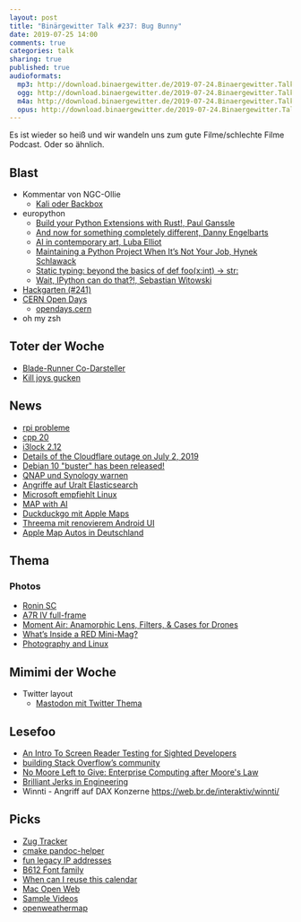 ```yaml
---
layout: post
title: "Binärgewitter Talk #237: Bug Bunny"
date: 2019-07-25 14:00
comments: true
categories: talk
sharing: true
published: true
audioformats:
  mp3: http://download.binaergewitter.de/2019-07-24.Binaergewitter.Talk.237.mp3
  ogg: http://download.binaergewitter.de/2019-07-24.Binaergewitter.Talk.237.ogg
  m4a: http://download.binaergewitter.de/2019-07-24.Binaergewitter.Talk.237.m4a
  opus: http://download.binaergewitter.de/2019-07-24.Binaergewitter.Talk.237.opus
---
```

Es ist wieder so heiß und wir wandeln uns zum gute Filme/schlechte Filme Podcast. Oder so ähnlich.

## Blast

- Kommentar von NGC-Ollie
  * [Kali oder Backbox]( http://blog.binaergewitter.de/2019/07/05/binaergewitter-talk-number-236-youtubes-machen/#isso-1674 )
- europython
  * [Build your Python Extensions with Rust!, Paul Ganssle](https://youtu.be/-jqzStNk6CM?t=12687)
  * [And now for something completely different, Danny Engelbarts](https://youtu.be/2hN7uTcaHLM?t=16794)
  * [AI in contemporary art, Luba Elliot](https://youtu.be/hgry3vkuI5Y?t=29260)
  * [Maintaining a Python Project When It’s Not Your Job, Hynek Schlawack](https://youtu.be/3Dsq_sPLc3g?t=3367)
  * [Static typing: beyond the basics of def foo(x:int) -> str:](https://youtu.be/Dz89wIwX_EE?t=22224)
  * [Wait, IPython can do that?!, Sebastian Witowski](https://youtu.be/SUQYuA9AJT0?t=4547)
- [Hackgarten (#241)]( https://hackergarten.net )
- [CERN Open Days](https://home.cern/news/news/cern/cern-open-days-explore-future-us)
  * [opendays.cern](https://opendays.cern/)
- oh my zsh

## Toter der Woche

- [Blade-Runner Co-Darsteller]( https://www.bbc.com/news/entertainment-arts-49098435 )
- [Kill joys gucken](https://amzn.to/2Ysanmt )

## News

- [rpi probleme]( https://www.heise.de/ct/artikel/Fehler-Korrekturen-und-Neues-rund-um-den-Raspi-4-4471888.html )
- [cpp 20]( https://www.reddit.com/r/cpp/comments/cfk9de/201907_cologne_iso_c_committee_trip_report_the/ )
- [i3lock 2.12]( https://twitter.com/zekjur/status/1152871891104882688 )
- [Details of the Cloudflare outage on July 2, 2019]( https://new.blog.cloudflare.com/details-of-the-cloudflare-outage-on-july-2-2019/ )
- [Debian 10 "buster" has been released!]( https://bits.debian.org/2019/07/buster-released.html )
- [QNAP und Synology warnen](https://www.heise.de/security/meldung/QNAP-und-Synology-warnen-vor-Malware-Angriffen-auf-schlecht-gesicherte-NAS-4477214.html )
- [Angriffe auf Uralt Elasticsearch]( https://www.heise.de/security/meldung/Angriffe-auf-Elasticsearch-Linux-Server-werden-zu-DDoS-Schleudern-4478096.html )
- [Microsoft empfiehlt Linux](https://www.pro-linux.de/news/1/27266/sql-server-2017-microsoft-empfiehlt-linux.html )
- [MAP with AI](https://www.heise.de/newsticker/meldung/Map-With-AI-Facebook-unterstuetzt-OpenStreetMap-Community-4478433.html )
- [Duckduckgo mit Apple Maps]( https://www.heise.de/mac-and-i/meldung/DuckDuckGo-will-zum-Google-Maps-Konkurrenten-werden-mit-Apples-Hilfe-4472784.html )
- [Threema mit renovierem Android UI]( https://threema.ch/de/blog/posts/threema-android-frischer-look-und-noch-mehr-privatsphare )
- [Apple Map Autos in Deutschland](https://www.heise.de/mac-and-i/meldung/Look-Around-in-Maps-Apple-veroeffentlicht-Details-zu-deutschen-Foto-Fahrten-4477825.html )


## Thema

### Photos
- [Ronin SC]( https://www.theverge.com/2019/7/17/20696044/dji-ronin-sc-gimbal-mirrorless-cameras-compact-specs-price-photos )
- [A7R IV full-frame]( https://www.theverge.com/2019/7/16/20696199/sony-a7r-iv-mirrorless-camera-full-frame-announced-features-specs-pricing )
- [Moment Air: Anamorphic Lens, Filters, & Cases for Drones]( https://www.kickstarter.com/projects/moment/moment-air-anamorphic-lens-filters-and-cases-for-drones )
- [What’s Inside a RED Mini-Mag?]( https://www.cinema5d.com/whats-inside-a-red-mini-mag-the-controversy-jarred-lands-statement/ )
- [Photography and Linux]( https://www.linuxjournal.com/content/photography-and-linux )

## Mimimi der Woche
- Twitter layout
  * [Mastodon mit Twitter Thema]( https://twitter.rixx.de/login )

## Lesefoo
- [An Intro To Screen Reader Testing for Sighted Developers]( http://uncaughtreferenceerror.com/a-crash-course-to-screenreaders-for-sighted-developers/ )
- [building Stack Overflow’s community]( https://dev.to/sarajchipps/what-a-very-bad-day-at-work-taught-me-about-building-stack-overflow-s-community-4gmm )
- [No Moore Left to Give: Enterprise Computing after Moore's Law]( https://www.infoq.com/presentations/moore-law-expiring/ )
- [Brilliant Jerks in Engineering]( http://www.brendangregg.com/blog/2017-11-13/brilliant-jerks.html )
- Winnti - Angriff auf DAX Konzerne https://web.br.de/interaktiv/winnti/

## Picks
- [Zug Tracker](https://tracker.geops.de )
- [cmake pandoc-helper]( https://github.com/fliiiix/pandoc-helper )
- [fun legacy IP addresses]( https://rixx.de/blog/fun-legacy-ip-addresses/ )
- [B612 Font family]( https://b612-font.com/ )
- [When can I reuse this calendar](https://www.whencanireusethiscalendar.com/)
- [Mac Open Web](https://macopenweb.com/)
- [Sample Videos](https://www.sample-videos.com/)
- [openweathermap]( https://openweathermap.org/ )
